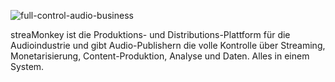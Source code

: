 ![full-control-audio-business](https://streamonkey.de/images/person-city.webp)

streaMonkey ist die Produktions- und Distributions-Plattform für die
Audioindustrie und gibt Audio-Publishern die volle Kontrolle über
Streaming, Monetarisierung, Content-Produktion, Analyse und Daten.
Alles in einem System.

